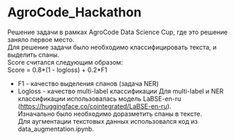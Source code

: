 # AgroCode_Hackathon
Решение задачи в рамках AgroCode Data Science Cup, где это решение заняло первое место.<br>
Для решение задачи было необходимо классифицировать текста, и выделить спаны.<br>
Score считался следующим образом:<br>
  Score = 0.8*(1 - logloss) + 0.2*F1<br>
  * F1 - качество выделения спанов (задача NER)<br>
  * Logloss - качество multi-label классификации
Для multi-label и NER классификации использовалась модель LaBSE-en-ru (https://huggingface.co/cointegrated/LaBSE-en-ru).<br>
Изначально было необходимо доразметить спаны в тексте.<br>
Для аугментации текстовых данных использовался код из data_augmentation.ipynb.<br>

